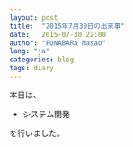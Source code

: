 ```yaml
---
layout: post
title:  "2015年7月30日の出来事"
date:   2015-07-30 22:00
author: "FUNABARA Masao"
lang: "ja"
categories: blog
tags: diary
---
```


本日は、

* システム開発

を行いました。
